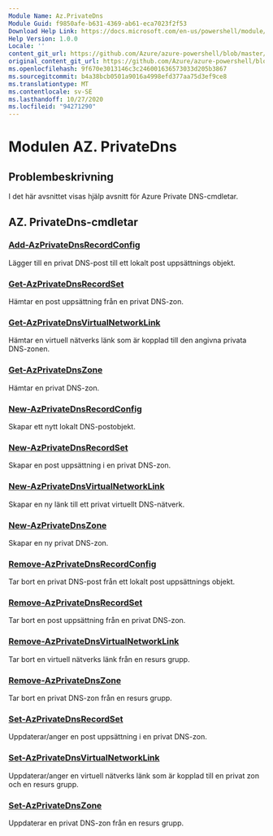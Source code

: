 ```yaml
---
Module Name: Az.PrivateDns
Module Guid: f9850afe-b631-4369-ab61-eca7023f2f53
Download Help Link: https://docs.microsoft.com/en-us/powershell/module/az.privatedns
Help Version: 1.0.0
Locale: ''
content_git_url: https://github.com/Azure/azure-powershell/blob/master/src/PrivateDns/PrivateDns/help/Az.PrivateDNS.md
original_content_git_url: https://github.com/Azure/azure-powershell/blob/master/src/PrivateDns/PrivateDns/help/Az.PrivateDNS.md
ms.openlocfilehash: 9f670e3013146c3c246001636573033d205b3867
ms.sourcegitcommit: b4a38bcb0501a9016a4998efd377aa75d3ef9ce8
ms.translationtype: MT
ms.contentlocale: sv-SE
ms.lasthandoff: 10/27/2020
ms.locfileid: "94271290"
---
```

# Modulen AZ. PrivateDns
## Problembeskrivning
I det här avsnittet visas hjälp avsnitt för Azure Private DNS-cmdletar.

## AZ. PrivateDns-cmdletar
### [Add-AzPrivateDnsRecordConfig](Add-AzPrivateDnsRecordConfig.md)
Lägger till en privat DNS-post till ett lokalt post uppsättnings objekt.

### [Get-AzPrivateDnsRecordSet](Get-AzPrivateDnsRecordSet.md)
Hämtar en post uppsättning från en privat DNS-zon.

### [Get-AzPrivateDnsVirtualNetworkLink](Get-AzPrivateDnsVirtualNetworkLink.md)
Hämtar en virtuell nätverks länk som är kopplad till den angivna privata DNS-zonen.

### [Get-AzPrivateDnsZone](Get-AzPrivateDnsZone.md)
Hämtar en privat DNS-zon.

### [New-AzPrivateDnsRecordConfig](New-AzPrivateDnsRecordConfig.md)
Skapar ett nytt lokalt DNS-postobjekt.

### [New-AzPrivateDnsRecordSet](New-AzPrivateDnsRecordSet.md)
Skapar en post uppsättning i en privat DNS-zon.

### [New-AzPrivateDnsVirtualNetworkLink](New-AzPrivateDnsVirtualNetworkLink.md)
Skapar en ny länk till ett privat virtuellt DNS-nätverk.

### [New-AzPrivateDnsZone](New-AzPrivateDnsZone.md)
Skapar en ny privat DNS-zon.

### [Remove-AzPrivateDnsRecordConfig](Remove-AzPrivateDnsRecordConfig.md)
Tar bort en privat DNS-post från ett lokalt post uppsättnings objekt.

### [Remove-AzPrivateDnsRecordSet](Remove-AzPrivateDnsRecordSet.md)
Tar bort en post uppsättning från en privat DNS-zon.

### [Remove-AzPrivateDnsVirtualNetworkLink](Remove-AzPrivateDnsVirtualNetworkLink.md)
Tar bort en virtuell nätverks länk från en resurs grupp.

### [Remove-AzPrivateDnsZone](Remove-AzPrivateDnsZone.md)
Tar bort en privat DNS-zon från en resurs grupp.

### [Set-AzPrivateDnsRecordSet](Set-AzPrivateDnsRecordSet.md)
Uppdaterar/anger en post uppsättning i en privat DNS-zon.

### [Set-AzPrivateDnsVirtualNetworkLink](Set-AzPrivateDnsVirtualNetworkLink.md)
Uppdaterar/anger en virtuell nätverks länk som är kopplad till en privat zon och en resurs grupp.

### [Set-AzPrivateDnsZone](Set-AzPrivateDnsZone.md)
Uppdaterar en privat DNS-zon från en resurs grupp.

